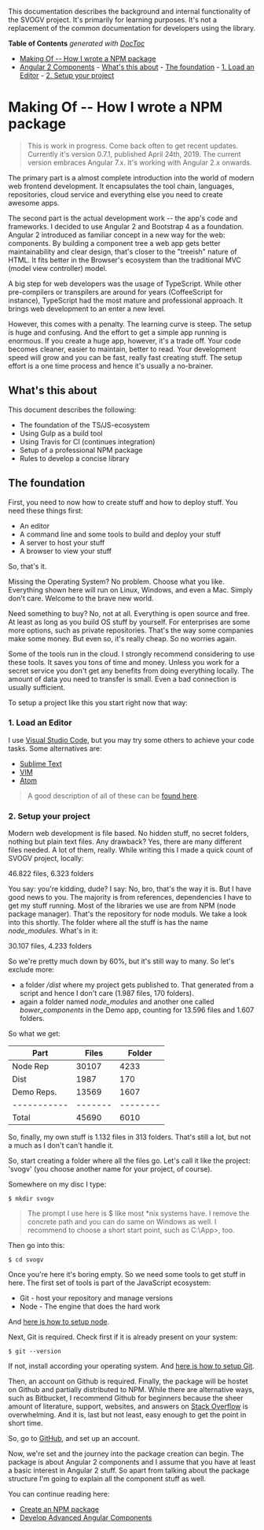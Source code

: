This documentation describes the background and internal functionality of the SVOGV project. It's primarily for learning purposes.
It's not a replacement of the common documentation for developers using the library.

**Table of Contents** _generated with [DocToc](http://doctoc.herokuapp.com/)_

- [Making Of -- How I wrote a NPM package](#)
- [Angular 2 Components](#) - [What's this about](#) - [The foundation](#) - [1. Load an Editor](#) - [2. Setup your project](#)

# Making Of -- How I wrote a NPM package

> This is work in progress. Come back often to get recent updates. Currently it's version 0.7.1, published April 24th, 2019. The current version embraces Angular 7.x. It's working with Angular 2.x onwards.

The primary part is a almost complete introduction into the world of modern web frontend development. It encapsulates the
tool chain, languages, repositories, cloud service and everything else you need to create awesome apps.

The second part is the actual development work -- the app's code and frameworks. I decided to use Angular 2 and Bootstrap 4
as a foundation. Angular 2 introduced as familiar concept in a new way for the web: components. By building a component tree a web app gets better maintainability and clear design, that's closer to the "treeish" nature of HTML. It fits better in the Browser's ecosystem
than the traditional MVC (model view controller) model.

A big step for web developers was the usage of TypeScript. While other pre-compilers or transpilers are around for years (CoffeeScript for instance),
TypeScript had the most mature and professional approach. It brings web development to an enter a new level.

However, this comes with a penalty. The learning curve is steep. The setup is huge and confusing. And the effort to get a simple app running
is enormous. If you create a huge app, however, it's a trade off. Your code becomes cleaner, easier to maintain, better to read. Your development
speed will grow and you can be fast, really fast creating stuff. The setup effort is a one time process and hence it's usually a no-brainer.

## What's this about

This document describes the following:

- The foundation of the TS/JS-ecosystem
- Using Gulp as a build tool
- Using Travis for CI (continues integration)
- Setup of a professional NPM package
- Rules to develop a concise library

## The foundation

First, you need to now how to create stuff and how to deploy stuff. You need these things first:

- An editor
- A command line and some tools to build and deploy your stuff
- A server to host your stuff
- A browser to view your stuff

So, that's it.

Missing the Operating System? No problem. Choose what you like. Everything shown here will run on Linux, Windows, and even a Mac.
Simply don't care. Welcome to the brave new world.

Need something to buy? No, not at all. Everything is open source and free. At least as long as you build OS stuff by yourself. For enterprises
are some more options, such as private repositories. That's the way some companies make some money. But even so, it's really cheap. So no
worries again.

Some of the tools run in the cloud. I strongly recommend considering to use these tools. It saves you tons of time and money. Unless you work
for a secret service you don't get any benefits from doing everything locally. The amount of data you need to transfer is small. Even a bad
connection is usually sufficient.

To setup a project like this you start right now that way:

### 1. Load an Editor

I use [Visual Studio Code](https://code.visualstudio.com/), but you may try some others to achieve your code tasks. Some alternatives are:

- [Sublime Text](https://www.sublimetext.com/)
- [VIM](https://www.liveedu.tv/godlyperfection/)
- [Atom](https://atom.io/)

> A good description of all of these can be [found here](http://blog.liveedu.tv/10-best-text-editors-programming-2016/).

### 2. Setup your project

Modern web development is file based. No hidden stuff, no secret folders, nothing but plain text files. Any drawback? Yes, there are many
different files needed. A lot of them, really. While writing this I made a quick count of SVOGV project, locally:

46.822 files, 6.323 folders

You say: you're kidding, dude? I say: No, bro, that's the way it is. But I have good news to you. The majority is from references, dependencies
I have to get my stuff running. Most of the libraries we use are from NPM (node package manager). That's the repository for node moduls. We take a look
into this shortly. The folder where all the stuff is has the name _node_modules_. What's in it:

30.107 files, 4.233 folders

So we're pretty much down by 60%, but it's still way to many. So let's exclude more:

- a folder _/dist_ where my project gets published to. That generated from a script and hence I don't care (1.987 files, 170 folders).
- again a folder named _node_modules_ and another one called _bower_components_ in the Demo app, counting for 13.596 files and 1.607 folders.

So what we get:

| Part        | Files   | Folder   |
| ----------- | ------- | -------- |
| Node Rep    | 30107   | 4233     |
| Dist        | 1987    | 170      |
| Demo Reps.  | 13569   | 1607     |
| ----------- | ------- | -------- |
| Total       | 45690   | 6010     |

So, finally, my own stuff is 1.132 files in 313 folders. That's still a lot, but not a much as I don't can't handle it.

So, start creating a folder where all the files go. Let's call it like the project: 'svogv' (you choose another name for your project, of course).

Somewhere on my disc I type:

```
$ mkdir svogv
```

> The prompt I use here is \$ like most \*nix systems have. I remove the concrete path and you can do same on Windows as well. I recommend to choose a short start point, such as C:\App>, too.

Then go into this:

```
$ cd svogv
```

Once you're here it's boring empty. So we need some tools to get stuff in here. The first set of tools is part of the JavaScript ecosystem:

- Git - host your repository and manage versions
- Node - The engine that does the hard work

And [here is how to setup node](./setup/setup-node).

Next, Git is required. Check first if it is already present on your system:

```
$ git --version
```

If not, install according your operating system. And [here is how to setup Git](./setup/setup-git).

Then, an account on Github is required. Finally, the package will be hostet on Github and partially distributed to NPM. While there are alternative ways,
such as Bitbucket, I recommend Github for beginners because the sheer amount of literature, support, websites, and answers on [Stack Overflow](https://stackoverflow.com/)
is overwhelming. And it is, last but not least, easy enough to get the point in short time.

So, go to [GitHub](https://github.com/), and set up an account.

Now, we're set and the journey into the package creation can begin. The package is about Angular 2 components and I assume that you have at least a basic
interest in Angular 2 stuff. So apart from talking about the package structure I'm going to explain all the component stuff as well.

You can continue reading here:

- [Create an NPM package](./create-npm)
- [Develop Advanced Angular Components](./angular-intro)
